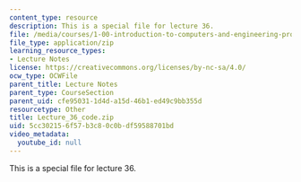 ```yaml
---
content_type: resource
description: This is a special file for lecture 36.
file: /media/courses/1-00-introduction-to-computers-and-engineering-problem-solving-spring-2012/5cc302156f57b3c80c0bdf59588701bd_Lecture_36_code.zip
file_type: application/zip
learning_resource_types:
- Lecture Notes
license: https://creativecommons.org/licenses/by-nc-sa/4.0/
ocw_type: OCWFile
parent_title: Lecture Notes
parent_type: CourseSection
parent_uid: cfe95031-1d4d-a15d-46b1-ed49c9bb355d
resourcetype: Other
title: Lecture_36_code.zip
uid: 5cc30215-6f57-b3c8-0c0b-df59588701bd
video_metadata:
  youtube_id: null
---
```

This is a special file for lecture 36.